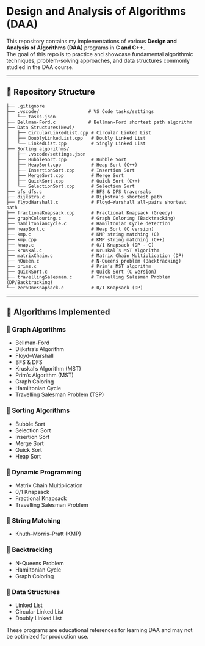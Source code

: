 # Design and Analysis of Algorithms (DAA)

This repository contains my implementations of various **Design and Analysis of Algorithms (DAA)** programs in **C and C++**.  
The goal of this repo is to practice and showcase fundamental algorithmic techniques, problem-solving approaches, and data structures commonly studied in the DAA course.

---

## 📂 Repository Structure

```text
├── .gitignore
├── .vscode/                  # VS Code tasks/settings
│   └── tasks.json
├── Bellman-Ford.c            # Bellman-Ford shortest path algorithm
├── Data Structures(New)/
│   ├── CircularLinkedList.cpp # Circular Linked List
│   ├── DoublyLinkedList.cpp   # Doubly Linked List
│   └── LinkedList.cpp         # Singly Linked List
├── Sorting algorithms/
│   ├── .vscode/settings.json
│   ├── BubbleSort.cpp         # Bubble Sort
│   ├── HeapSort.cpp           # Heap Sort (C++)
│   ├── InsertionSort.cpp      # Insertion Sort
│   ├── MergeSort.cpp          # Merge Sort
│   ├── QuickSort.cpp          # Quick Sort (C++)
│   └── SelectionSort.cpp      # Selection Sort
├── bfs_dfs.c                  # BFS & DFS traversals
├── dijkstra.c                 # Dijkstra’s shortest path
├── flyodWarshall.c            # Floyd–Warshall all-pairs shortest path
├── fractionaKnapsack.cpp      # Fractional Knapsack (Greedy)
├── graphColouring.c           # Graph Coloring (Backtracking)
├── hamiltonianCycle.c         # Hamiltonian Cycle detection
├── heapSort.c                 # Heap Sort (C version)
├── kmp.c                      # KMP string matching (C)
├── kmp.cpp                    # KMP string matching (C++)
├── knap.c                     # 0/1 Knapsack (DP - C)
├── kruskal.c                  # Kruskal’s MST algorithm
├── matrixChain.c              # Matrix Chain Multiplication (DP)
├── nQueen.c                   # N-Queens problem (Backtracking)
├── prims.c                    # Prim’s MST algorithm
├── quickSort.c                # Quick Sort (C version)
├── travellingSalesman.c       # Travelling Salesman Problem (DP/Backtracking)
└── zeroOneKnapsack.c          # 0/1 Knapsack (DP)
```


---

## 🧾 Algorithms Implemented

### 🔹 Graph Algorithms
- Bellman-Ford
- Dijkstra’s Algorithm
- Floyd–Warshall
- BFS & DFS
- Kruskal’s Algorithm (MST)
- Prim’s Algorithm (MST)
- Graph Coloring
- Hamiltonian Cycle
- Travelling Salesman Problem (TSP)

### 🔹 Sorting Algorithms
- Bubble Sort
- Selection Sort
- Insertion Sort
- Merge Sort
- Quick Sort
- Heap Sort

### 🔹 Dynamic Programming
- Matrix Chain Multiplication
- 0/1 Knapsack
- Fractional Knapsack
- Travelling Salesman Problem

### 🔹 String Matching
- Knuth–Morris–Pratt (KMP)

### 🔹 Backtracking
- N-Queens Problem
- Hamiltonian Cycle
- Graph Coloring

### 🔹 Data Structures
- Linked List
- Circular Linked List
- Doubly Linked List

These programs are educational references for learning DAA and may not be optimized for production use.


